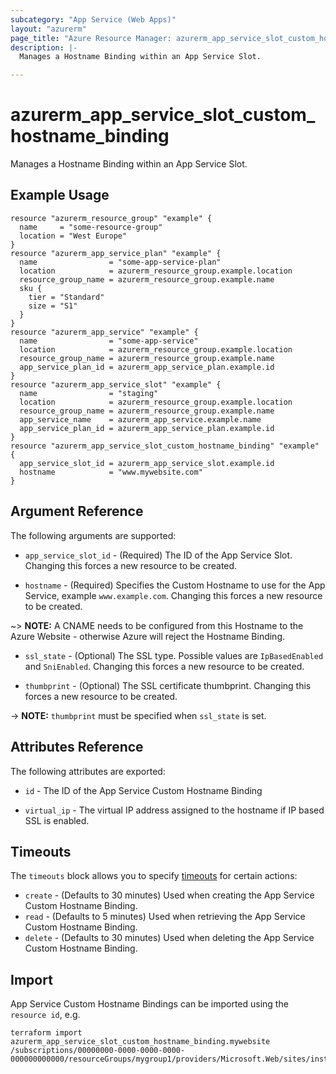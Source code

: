 ```yaml
---
subcategory: "App Service (Web Apps)"
layout: "azurerm"
page_title: "Azure Resource Manager: azurerm_app_service_slot_custom_hostname_binding"
description: |-
  Manages a Hostname Binding within an App Service Slot.

---
```


# azurerm_app_service_slot_custom_hostname_binding

Manages a Hostname Binding within an App Service Slot.

## Example Usage

```hcl
resource "azurerm_resource_group" "example" {
  name     = "some-resource-group"
  location = "West Europe"
}
resource "azurerm_app_service_plan" "example" {
  name                = "some-app-service-plan"
  location            = azurerm_resource_group.example.location
  resource_group_name = azurerm_resource_group.example.name
  sku {
    tier = "Standard"
    size = "S1"
  }
}
resource "azurerm_app_service" "example" {
  name                = "some-app-service"
  location            = azurerm_resource_group.example.location
  resource_group_name = azurerm_resource_group.example.name
  app_service_plan_id = azurerm_app_service_plan.example.id
}
resource "azurerm_app_service_slot" "example" {
  name                = "staging"
  location            = azurerm_resource_group.example.location
  resource_group_name = azurerm_resource_group.example.name
  app_service_name    = azurerm_app_service.example.name
  app_service_plan_id = azurerm_app_service_plan.example.id
}
resource "azurerm_app_service_slot_custom_hostname_binding" "example" {
  app_service_slot_id = azurerm_app_service_slot.example.id
  hostname            = "www.mywebsite.com"
}
```

## Argument Reference

The following arguments are supported:

* `app_service_slot_id` - (Required) The ID of the App Service Slot. Changing this forces a new resource to be created.

* `hostname` - (Required) Specifies the Custom Hostname to use for the App Service, example `www.example.com`. Changing this forces a new resource to be created.

~> **NOTE:** A CNAME needs to be configured from this Hostname to the Azure Website - otherwise Azure will reject the Hostname Binding.

* `ssl_state` - (Optional) The SSL type. Possible values are `IpBasedEnabled` and `SniEnabled`. Changing this forces a new resource to be created.

* `thumbprint` - (Optional) The SSL certificate thumbprint. Changing this forces a new resource to be created.

-> **NOTE:** `thumbprint` must be specified when `ssl_state` is set.

## Attributes Reference

The following attributes are exported:

* `id` - The ID of the App Service Custom Hostname Binding

* `virtual_ip` - The virtual IP address assigned to the hostname if IP based SSL is enabled.

## Timeouts

The `timeouts` block allows you to specify [timeouts](https://www.terraform.io/language/resources/syntax#operation-timeouts) for certain actions:

* `create` - (Defaults to 30 minutes) Used when creating the App Service Custom Hostname Binding.
* `read` - (Defaults to 5 minutes) Used when retrieving the App Service Custom Hostname Binding.
* `delete` - (Defaults to 30 minutes) Used when deleting the App Service Custom Hostname Binding.

## Import

App Service Custom Hostname Bindings can be imported using the `resource id`, e.g.

```shell
terraform import azurerm_app_service_slot_custom_hostname_binding.mywebsite /subscriptions/00000000-0000-0000-0000-000000000000/resourceGroups/mygroup1/providers/Microsoft.Web/sites/instance1/slots/staging/hostNameBindings/mywebsite.com
```
